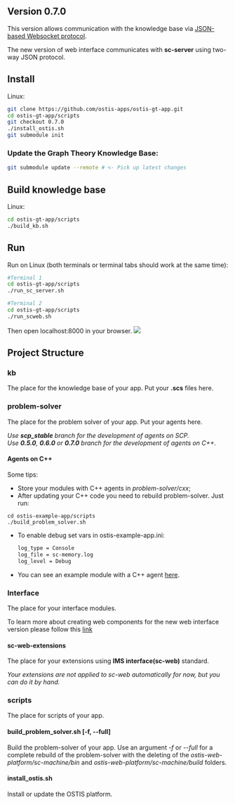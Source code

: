 ## Version 0.7.0

This version allows communication with the knowledge base via [JSON-based Websocket protocol](http://ostis-dev.github.io/sc-machine/http/websocket/).

The new version of web interface communicates with **sc-server** using two-way JSON protocol.

## Install

Linux:
```sh
git clone https://github.com/ostis-apps/ostis-gt-app.git
cd ostis-gt-app/scripts
git checkout 0.7.0
./install_ostis.sh
git submodule init
```

### Update the Graph Theory Knowledge Base:
```sh
git submodule update --remote # <- Pick up latest changes
```

## Build knowledge base
Linux:
```sh
cd ostis-gt-app/scripts
./build_kb.sh
```

## Run

Run on Linux (both terminals or terminal tabs should work at the same time):
```sh
#Terminal 1
cd ostis-gt-app/scripts
./run_sc_server.sh

#Terminal 2
cd ostis-gt-app/scripts
./run_scweb.sh
```

Then open localhost:8000 in your browser.
![](https://i.imgur.com/6SehI5s.png)

## Project Structure

### kb
The place for the knowledge base of your app. Put your **.scs** files here.

### problem-solver
The place for the problem solver of your app. Put your agents here.

*Use **scp_stable** branch for the development of agents on SCP.*  
*Use **0.5.0**, **0.6.0** or **0.7.0** branch for the development of agents on C++.*  


#### Agents on C++
Some tips:
- Store your modules with C++ agents in *problem-solver/cxx*;
- After updating your C++ code you need to rebuild problem-solver. Just run:  
```
cd ostis-example-app/scripts
./build_problem_solver.sh
```

- To enable debug set vars in ostis-example-app.ini:
    ```sh
    log_type = Console
    log_file = sc-memory.log
    log_level = Debug
    ```
- You can see an example module with a C++ agent [here](problem-solver/cxx/exampleModule/README.md).

### Interface

The place for your interface modules.

To learn more about creating web components for the new web interface version please follow this [link](https://github.com/MikhailSadovsky/sc-machine/tree/example/web/client)

#### sc-web-extensions
The place for your extensions using **IMS interface(sc-web)** standard. 

*Your extensions are not applied to sc-web automatically for now, but you can do it by hand.*

### scripts
The place for scripts of your app.

#### build_problem_solver.sh [-f, --full]
Build the problem-solver of your app. Use an argument *-f* or *--full* for a complete rebuild of the problem-solver with the deleting of the *ostis-web-platform/sc-machine/bin* and *ostis-web-platform/sc-machine/build* folders.

#### install_ostis.sh
Install or update the OSTIS platform.
